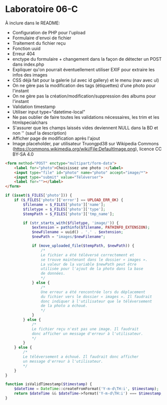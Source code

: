 # Laboratoire 06-C

À inclure dans le README:

* Configuration de PHP pour l'upload
* Formulaire d'envoi de fichier
* Traitement du fichier reçu
* Fonction uuid
* Erreur 404
* enctype du formulaire + changement dans la façon de détecter un POST dans index.php
* Expliquer qu'on pourrait éventuellement utiliser EXIF pour extraire les infos des images
* CSS déjà fait pour la galerie (ul avec id gallery) et le menu (nav avec ul)
* On ne gère pas la modification des tags (étiquettes) d'une photo pour l'instant
* On ne gère pas la création/modification/suppression des albums pour l'instant
* Validation timestamp
* Utiliser input type="datetime-local"
* Ne pas oublier de faire toutes les validations nécessaires, les trim et les htmlspecialchars
* S'assurer que les champs laissés vides deviennent NULL dans la BD et non '' (sauf la description)
* Afficher page de modification après l'ajout
* Image placeholder, par utilisateur Truongpd38  sur Wikipedia Commons (https://commons.wikimedia.org/wiki/File:DefaultImage.png), licence CC BY-SA 4.0

```html
<form method="POST" enctype="multipart/form-data">
    <label for="photo">Choisissez une photo :</label>
    <input type="file" id="photo" name="photo" accept="image/*">
    <input type="submit" value="Téléverser">
    <label for=""></label>
</form>
```

```php
if (isset($_FILES['photo'])) {
    if ($_FILES['photo']['error'] == UPLOAD_ERR_OK) {
        $filename = $_FILES['photo']['name'];
        $filetype = $_FILES['photo']['type'];
        $tempPath = $_FILES['photo']['tmp_name'];

        if (str_starts_with($filetype, 'image/')) {
            $extension = pathinfo($filename, PATHINFO_EXTENSION);
            $newFilename = uuid() . '.' . $extension;
            $newPath = "images/$newFilename";

            if (move_uploaded_file($tempPath, $newPath)) {
                /*
                Le fichier a été téléversé correctement et
                se trouve maintenant dans le dossier « images ».
                La valeur de la variable $newPath peut être
                utilisée pour l'ajout de la photo dans la base
                de données.
                */
            } else {
                /*
                Une erreur a été rencontrée lors du déplacement
                du fichier vers le dossier « images ». Il faudrait
                donc indiquer à l'utilisateur que le téléversement
                de la photo a échoué.
                */
            }
        } else {
            /*
            Le fichier reçu n'est pas une image. Il faudrait
            donc afficher un message d'erreur à l'utilisateur.
            */
        }
    } else {
        /*
        Le téléversement a échoué. Il faudrait donc afficher
        un message d'erreur à l'utilisateur.
        */
    }
}
```

```php
function isValidTimestamp($timestamp) {
    $dateTime = DateTime::createFromFormat('Y-m-d\TH:i', $timestamp);    
    return $dateTime && $dateTime->format('Y-m-d\TH:i') === $timestamp;
}
```
